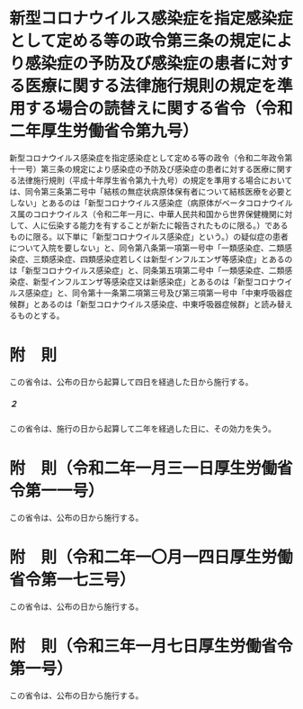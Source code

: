# 新型コロナウイルス感染症を指定感染症として定める等の政令第三条の規定により感染症の予防及び感染症の患者に対する医療に関する法律施行規則の規定を準用する場合の読替えに関する省令（令和二年厚生労働省令第九号）
新型コロナウイルス感染症を指定感染症として定める等の政令（令和二年政令第十一号）第三条の規定により感染症の予防及び感染症の患者に対する医療に関する法律施行規則（平成十年厚生省令第九十九号）の規定を準用する場合においては、同令第三条第二号中「結核の無症状病原体保有者について結核医療を必要としない」とあるのは「新型コロナウイルス感染症（病原体がベータコロナウイルス属のコロナウイルス（令和二年一月に、中華人民共和国から世界保健機関に対して、人に伝染する能力を有することが新たに報告されたものに限る。）であるものに限る。以下単に「新型コロナウイルス感染症」という。）の疑似症の患者について入院を要しない」と、同令第八条第一項第一号中「一類感染症、二類感染症、三類感染症、四類感染症若しくは新型インフルエンザ等感染症」とあるのは「新型コロナウイルス感染症」と、同条第五項第二号中「一類感染症、二類感染症、新型インフルエンザ等感染症又は新感染症」とあるのは「新型コロナウイルス感染症」と、同令第十一条第二項第三号及び第三項第一号中「中東呼吸器症候群」とあるのは「新型コロナウイルス感染症、中東呼吸器症候群」と読み替えるものとする。
# 附　則
この省令は、公布の日から起算して四日を経過した日から施行する。
##### ２
この省令は、施行の日から起算して二年を経過した日に、その効力を失う。
# 附　則（令和二年一月三一日厚生労働省令第一一号）
この省令は、公布の日から施行する。
# 附　則（令和二年一〇月一四日厚生労働省令第一七三号）
この省令は、公布の日から施行する。
# 附　則（令和三年一月七日厚生労働省令第一号）
この省令は、公布の日から施行する。

